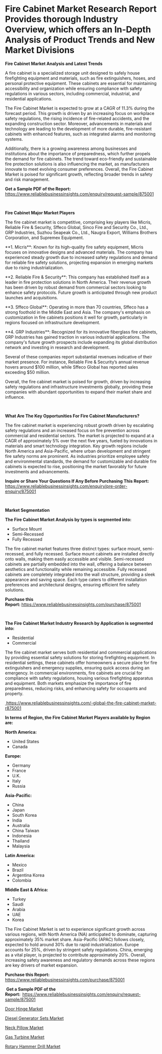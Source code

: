 <p><h1>Fire Cabinet Market Research Report Provides thorough Industry Overview, which offers an In-Depth Analysis of Product Trends and New Market Divisions</h1></p><p><strong>Fire Cabinet Market Analysis and Latest Trends</strong></p>
<p><p>A fire cabinet is a specialized storage unit designed to safely house firefighting equipment and materials, such as fire extinguishers, hoses, and personal protective equipment. These cabinets are essential for maintaining accessibility and organization while ensuring compliance with safety regulations in various sectors, including commercial, industrial, and residential applications.</p><p>The Fire Cabinet Market is expected to grow at a CAGR of 11.3% during the forecast period. This growth is driven by an increasing focus on workplace safety regulations, the rising incidence of fire-related accidents, and the expanding construction sector. Moreover, advancements in materials and technology are leading to the development of more durable, fire-resistant cabinets with enhanced features, such as integrated alarms and monitoring systems.</p><p>Additionally, there is a growing awareness among businesses and institutions about the importance of preparedness, which further propels the demand for fire cabinets. The trend toward eco-friendly and sustainable fire protection solutions is also influencing the market, as manufacturers innovate to meet evolving consumer preferences. Overall, the Fire Cabinet Market is poised for significant growth, reflecting broader trends in safety and risk management.</p></p>
<p><strong>Get a Sample PDF of the Report:&nbsp;</strong> <a href="https://www.reliablebusinessinsights.com/enquiry/request-sample/875001">https://www.reliablebusinessinsights.com/enquiry/request-sample/875001</a></p>
<p>&nbsp;</p>
<p><strong>Fire Cabinet Major Market Players</strong></p>
<p><p>The fire cabinet market is competitive, comprising key players like Micris, Reliable Fire & Security, Sffeco Global, Sinco Fire and Security Co., Ltd., GRP Industries, Suzhou Seapeak Co., Ltd., Naugra Export, Williams Brothers Corporation, and Supremex Equipment.</p><p>**1. Micris**: Known for its high-quality fire safety equipment, Micris focuses on innovative designs and advanced materials. The company has experienced steady growth due to increased safety regulations and demand for reliable fire safety solutions, projecting expansion in emerging markets due to rising industrialization.</p><p>**2. Reliable Fire & Security**: This company has established itself as a leader in fire protection solutions in North America. Their revenue growth has been driven by robust demand from commercial sectors looking to enhance safety protocols. Future growth is anticipated through new product launches and acquisitions.</p><p>**3. Sffeco Global**: Operating in more than 70 countries, Sffeco has a strong foothold in the Middle East and Asia. The company's emphasis on customization in fire cabinets positions it well for growth, particularly in regions focused on infrastructure development.</p><p>**4. GRP Industries**: Recognized for its innovative fiberglass fire cabinets, GRP Industries has gained traction in various industrial applications. The company's future growth prospects include expanding its global distribution network and investing in research and development.</p><p>Several of these companies report substantial revenues indicative of their market presence. For instance, Reliable Fire & Security’s annual revenue hovers around $100 million, while Sffeco Global has reported sales exceeding $50 million. </p><p>Overall, the fire cabinet market is poised for growth, driven by increasing safety regulations and infrastructure investments globally, providing these companies with abundant opportunities to expand their market share and influence.</p></p>
<p>&nbsp;</p>
<p><strong>What Are The Key Opportunities For Fire Cabinet Manufacturers?</strong></p>
<p><p>The fire cabinet market is experiencing robust growth driven by escalating safety regulations and an increased focus on fire prevention across commercial and residential sectors. The market is projected to expand at a CAGR of approximately 5% over the next five years, fueled by innovations in materials and smart technology integration. Key growth regions include North America and Asia-Pacific, where urban development and stringent fire safety norms are prominent. As industries prioritize employee safety and environmental standards, the demand for customizable and durable fire cabinets is expected to rise, positioning the market favorably for future investments and advancements.</p></p>
<p><strong>Inquire or Share Your Questions If Any Before Purchasing This Report:</strong> <a href="https://www.reliablebusinessinsights.com/enquiry/pre-order-enquiry/875001">https://www.reliablebusinessinsights.com/enquiry/pre-order-enquiry/875001</a></p>
<p>&nbsp;</p>
<p><strong>Market Segmentation</strong></p>
<p><strong>The Fire Cabinet Market Analysis by types is segmented into:</strong></p>
<p><ul><li>Surface Mount</li><li>Semi-Recessed</li><li>Fully Recessed</li></ul></p>
<p><p>The fire cabinet market features three distinct types: surface mount, semi-recessed, and fully recessed. Surface mount cabinets are installed directly onto walls, making them easily accessible and visible. Semi-recessed cabinets are partially embedded into the wall, offering a balance between aesthetics and functionality while remaining accessible. Fully recessed cabinets are completely integrated into the wall structure, providing a sleek appearance and saving space. Each type caters to different installation preferences and architectural designs, ensuring efficient fire safety solutions.</p></p>
<p><strong>Purchase this Report:&nbsp;</strong><a href="https://www.reliablebusinessinsights.com/purchase/875001">https://www.reliablebusinessinsights.com/purchase/875001</a></p>
<p>&nbsp;</p>
<p><strong>The Fire Cabinet Market Industry Research by Application is segmented into:</strong></p>
<p><ul><li>Residential</li><li>Commercial</li></ul></p>
<p><p>The fire cabinet market serves both residential and commercial applications by providing essential safety solutions for storing firefighting equipment. In residential settings, these cabinets offer homeowners a secure place for fire extinguishers and emergency supplies, ensuring quick access during an emergency. In commercial environments, fire cabinets are crucial for compliance with safety regulations, housing various firefighting apparatus and equipment. Both markets emphasize the importance of fire preparedness, reducing risks, and enhancing safety for occupants and property.</p></p>
<p><a href="https://www.reliablebusinessinsights.com/-global-the-fire-cabinet-market-r875001">&nbsp;https://www.reliablebusinessinsights.com/-global-the-fire-cabinet-market-r875001</a></p>
<p><strong>In terms of Region, the Fire Cabinet Market Players available by Region are:</strong></p>
<p>
    <p> <strong> North America: </strong>
        <ul>
            <li>United States</li>
            <li>Canada</li>
        </ul>
        </p> 
    <p> <strong> Europe: </strong>
        <ul>
            <li>Germany</li>
            <li>France</li>
            <li>U.K.</li>
            <li>Italy</li>
            <li>Russia</li>
        </ul>
        </p> 
    <p> <strong> Asia-Pacific: </strong>
        <ul>
            <li>China</li>
            <li>Japan</li>
            <li>South Korea</li>
            <li>India</li>
            <li>Australia</li>
            <li>China Taiwan</li>
            <li>Indonesia</li>
            <li>Thailand</li>
            <li>Malaysia</li>
        </ul>
        </p> 
    <p> <strong> Latin America: </strong>
        <ul>
            <li>Mexico</li>
            <li>Brazil</li>
            <li>Argentina Korea</li>
            <li>Colombia</li>
        </ul>
        </p> 
    <p> <strong> Middle East & Africa: </strong>
        <ul>
            <li>Turkey</li>
            <li>Saudi</li>
            <li>Arabia</li>
            <li>UAE</li>
            <li>Korea</li>
        </ul>
    </p>
    </p>
<p><p>The Fire Cabinet Market is set to experience significant growth across various regions, with North America (NA) anticipated to dominate, capturing approximately 35% market share. Asia-Pacific (APAC) follows closely, expected to hold around 30% due to rapid industrialization. Europe accounts for 25%, driven by stringent safety regulations. China, emerging as a vital player, is projected to contribute approximately 20%. Overall, increasing safety awareness and regulatory demands across these regions are key drivers of market expansion.</p></p>
<p><strong>Purchase this Report: </strong><a href="https://www.reliablebusinessinsights.com/purchase/875001">https://www.reliablebusinessinsights.com/purchase/875001</a></p>
<p>&nbsp;<strong>Get a Sample PDF of the Report:&nbsp;&nbsp;</strong><a href="https://www.reliablebusinessinsights.com/enquiry/request-sample/875001">https://www.reliablebusinessinsights.com/enquiry/request-sample/875001</a></p>
<p><strong></strong></p>
<p><p><a href="https://www.linkedin.com/pulse/door-hinge-market-research-report-exploring-size-revenue-h6mcf?trackingId=x%2BtqWx9nRSmD22zOfBr4HQ%3D%3D">Door Hinge Market</a></p><p><a href="https://www.linkedin.com/pulse/diesel-generator-sets-market-share-size-trends-industry-analysis-f4sdf?trackingId=bkLwG3SeQXyxPT3pAHHsvw%3D%3D">Diesel Generator Sets Market</a></p><p><a href="https://www.linkedin.com/pulse/global-neck-pillow-market-share-growth-opportunities-size-growing-jnb7f?trackingId=vzcotMpAT%2FG4bj%2FZ6U5Ciw%3D%3D">Neck Pillow Market</a></p><p><a href="https://www.linkedin.com/pulse/gas-turbine-market-industry-trends-forecast-period-from-2024-et4zf?trackingId=SAuM3GmJSYKU%2FyFAs8Sw1g%3D%3D">Gas Turbine Market</a></p><p><a href="https://www.linkedin.com/pulse/rotary-hammer-drill-market-revolution-2024-2031-trends-shaping-vvmnf?trackingId=N0QVv4LfR9uXYej4oRoASQ%3D%3D">Rotary Hammer Drill Market</a></p></p>